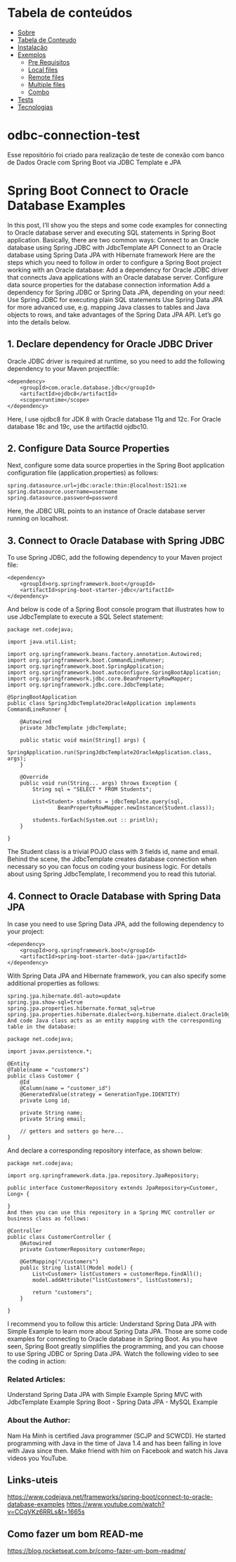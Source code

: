Tabela de conteúdos
=================
<!--ts-->
   * [Sobre](#odbc-connection-test)
   * [Tabela de Conteudo](#Links-uteis)
   * [Instalação](#instalacao)
   * [Exemplos](#Spring-Boot-Connect-to-Oracle-Database-Examples)
      * [Pre Requisitos](#pre-requisitos)
      * [Local files](#local-files)
      * [Remote files](#remote-files)
      * [Multiple files](#multiple-files)
      * [Combo](#combo)
   * [Tests](#testes)
   * [Tecnologias](#tecnologias)
<!--te-->
# odbc-connection-test
Esse repositório foi criado para realização de teste de conexão com banco de Dados Oracle com Spring Boot via JDBC Template e JPA

# Spring Boot Connect to Oracle Database Examples

In this post, I’ll show you the steps and some code examples for connecting to Oracle database server and executing SQL statements in Spring Boot application. Basically, there are two common ways:
Connect to an Oracle database using Spring JDBC with JdbcTemplate API
Connect to an Oracle database using Spring Data JPA with Hibernate framework
Here are the steps which you need to follow in order to configure a Spring Boot project working with an Oracle database:
Add a dependency for Oracle JDBC driver that connects Java applications with an Oracle database server.
Configure data source properties for the database connection information
Add a dependency for Spring JDBC or Spring Data JPA, depending on your need:
Use Spring JDBC for executing plain SQL statements
Use Spring Data JPA for more advanced use, e.g. mapping Java classes to tables and Java objects to rows, and take advantages of the Spring Data JPA API.
Let’s go into the details below.
 
## 1. Declare dependency for Oracle JDBC Driver
Oracle JDBC driver is required at runtime, so you need to add the following dependency to your Maven projectfile:

    <dependency>
        <groupId>com.oracle.database.jdbc</groupId>
        <artifactId>ojdbc8</artifactId>
        <scope>runtime</scope>
    </dependency>
  
Here, I use ojdbc8 for JDK 8 with Oracle database 11g and 12c. For Oracle database 18c and 19c, use the artifactId ojdbc10.
 
## 2. Configure Data Source Properties
Next, configure some data source properties in the Spring Boot application configuration file (application.properties) as follows:

    spring.datasource.url=jdbc:oracle:thin:@localhost:1521:xe
    spring.datasource.username=username
    spring.datasource.password=password
    
Here, the JDBC URL points to an instance of Oracle database server running on localhost.

## 3. Connect to Oracle Database with Spring JDBC
To use Spring JDBC, add the following dependency to your Maven project file:

    <dependency>
        <groupId>org.springframework.boot</groupId>
        <artifactId>spring-boot-starter-jdbc</artifactId>
    </dependency>

And below is code of a Spring Boot console program that illustrates how to use JdbcTemplate to execute a SQL Select statement:

    package net.codejava;

    import java.util.List;

    import org.springframework.beans.factory.annotation.Autowired;
    import org.springframework.boot.CommandLineRunner;
    import org.springframework.boot.SpringApplication;
    import org.springframework.boot.autoconfigure.SpringBootApplication;
    import org.springframework.jdbc.core.BeanPropertyRowMapper;
    import org.springframework.jdbc.core.JdbcTemplate;

    @SpringBootApplication
    public class SpringJdbcTemplate2OracleApplication implements CommandLineRunner {

        @Autowired
        private JdbcTemplate jdbcTemplate;

        public static void main(String[] args) {
            SpringApplication.run(SpringJdbcTemplate2OracleApplication.class, args);
        }

        @Override
        public void run(String... args) throws Exception {
            String sql = "SELECT * FROM Students";

            List<Student> students = jdbcTemplate.query(sql,
                    BeanPropertyRowMapper.newInstance(Student.class));

            students.forEach(System.out :: println);
        }

    }
The Student class is a trivial POJO class with 3 fields id, name and email. Behind the scene, the JdbcTemplate creates database connection when necessary so you can focus on coding your business logic.
For details about using Spring JdbcTemplate, I recommend you to read this tutorial.
 
## 4. Connect to Oracle Database with Spring Data JPA
In case you need to use Spring Data JPA, add the following dependency to your project:

    <dependency>
        <groupId>org.springframework.boot</groupId>
        <artifactId>spring-boot-starter-data-jpa</artifactId>
    </dependency>
    
With Spring Data JPA and Hibernate framework, you can also specify some additional properties as follows:

    spring.jpa.hibernate.ddl-auto=update
    spring.jpa.show-sql=true
    spring.jpa.properties.hibernate.format_sql=true
    spring.jpa.properties.hibernate.dialect=org.hibernate.dialect.Oracle10gDialect
    And code Java class acts as an entity mapping with the corresponding table in the database:

    package net.codejava;

    import javax.persistence.*;

    @Entity
    @Table(name = "customers")
    public class Customer {
        @Id
        @Column(name = "customer_id")
        @GeneratedValue(strategy = GenerationType.IDENTITY)
        private Long id;

        private String name;
        private String email;

        // getters and setters go here...
    }
    
And declare a corresponding repository interface, as shown below:

    package net.codejava;

    import org.springframework.data.jpa.repository.JpaRepository;

    public interface CustomerRepository extends JpaRepository<Customer, Long> {

    }
    And then you can use this repository in a Spring MVC controller or business class as follows:

    @Controller
    public class CustomerController {
        @Autowired
        private CustomerRepository customerRepo;

        @GetMapping("/customers")
        public String listAll(Model model) {
            List<Customer> listCustomers = customerRepo.findAll();
            model.addAttribute("listCustomers", listCustomers);

            return "customers";
        }

    }

I recommend you to follow this article: Understand Spring Data JPA with Simple Example to learn more about Spring Data JPA.
Those are some code examples for connecting to Oracle database in Spring Boot. As you have seen, Spring Boot greatly simplifies the programming, and you can choose to use Spring JDBC or Spring Data JPA.
Watch the following video to see the coding in action:

 
### Related Articles:
Understand Spring Data JPA with Simple Example
Spring MVC with JdbcTemplate Example
Spring Boot - Spring Data JPA - MySQL Example
 

### About the Author:
Nam Ha Minh is certified Java programmer (SCJP and SCWCD). He started programming with Java in the time of Java 1.4 and has been falling in love with Java since then. Make friend with him on Facebook and watch his Java videos you YouTube.

## Links-uteis
https://www.codejava.net/frameworks/spring-boot/connect-to-oracle-database-examples
https://www.youtube.com/watch?v=CCqVKz6RRLs&t=1665s

## Como fazer um bom READ-me
https://blog.rocketseat.com.br/como-fazer-um-bom-readme/
